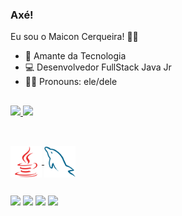 ### Axé!

Eu sou o Maicon Cerqueira! 🤙🏾

- 🖤 Amante da Tecnologia
- 💻 Desenvolvedor FullStack Java Jr
- 🤴🏾 Pronouns: ele/dele

##


<div>
  <a href="https://github.com/maiccerqueira">
  <img height="180em" src="https://github-readme-stats.vercel.app/api?username=maiccerqueira&show_icons=true&theme=dark&include_all_commits=true&count_private=true"/>
  <img height="180em" src="https://github-readme-stats.vercel.app/api/top-langs/?username=maiccerqueira&layout=compact&langs_count=7&theme=dark"/>
</div>
  
##

</div>
<div style="display: inline_block"><br>
  <img align="center" alt="maiccerqueira-Js" height="50" width="50" src="https://raw.githubusercontent.com/devicons/devicon/master/icons/java/java-plain.svg"></code>
  <img align="center" alt="maiccerqueira-Js" height="50" width="50" src="https://raw.githubusercontent.com/devicons/devicon/master/icons/mysql/mysql-plain.svg"></code>
  
   
##
  
<div> 

  <a href="https://instagram.com/maic.cerqueira" target="_blank"><img src="https://img.shields.io/badge/-Instagram-%23E4405F?style=for-the-badge&logo=instagram&logoColor=white" target="_blank"></a>
 <a href="https://discord.gg/KpVGNW3b" target="_blank"><img src="https://img.shields.io/badge/Discord-7289DA?style=for-the-badge&logo=discord&logoColor=white" target="_blank"></a> 
  <a href = "mailto:maic.cerqueira@gmail.com"><img src="https://img.shields.io/badge/-Gmail-%23333?style=for-the-badge&logo=gmail&logoColor=white" target="_blank"></a>
  <a href="https://www.linkedin.com/in/maiccerqueira" target="_blank"><img src="https://img.shields.io/badge/-LinkedIn-%230077B5?style=for-the-badge&logo=linkedin&logoColor=white" target="_blank"></a> 
  
 

  
